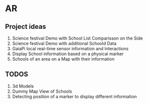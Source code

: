 # AR


## Project ideas

1. Science festival Demo with School List Comparisson on the Side
1. Science festival Demo with additional Schoold Data
1. GaiaPi local real-time sensor information and Interactions 
1. Display School information based on a physical marker
1. Schools of an area on a Map with their information


## TODOS

1. 3d Models
1. Dummy Map View of Schools
1. Detecting position of a marker to display different information
